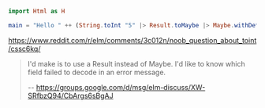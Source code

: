 ```elm
import Html as H

main = "Hello " ++ (String.toInt "5" |> Result.toMaybe |> Maybe.withDefault 0 |> toString) |> H.text
```

https://www.reddit.com/r/elm/comments/3c012n/noob_question_about_toint/cssc6kq/

>I'd make is to use a Result instead of Maybe. I'd like to know which field failed to decode in an error message.
>
>-- https://groups.google.com/d/msg/elm-discuss/XW-SRfbzQ94/CbArgs6sBgAJ
